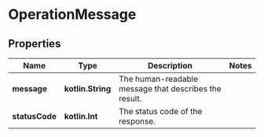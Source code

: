 
# OperationMessage

## Properties
Name | Type | Description | Notes
------------ | ------------- | ------------- | -------------
**message** | **kotlin.String** | The human-readable message that describes the result. | 
**statusCode** | **kotlin.Int** | The status code of the response. | 




